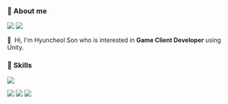
### 🤞 About me
<p>
  <a href="https://toward-the-future.tistory.com" target="_blank"><img src="https://img.shields.io/badge/Tistory-white?style=for-the-badge&logo=tistory&logoColor=eb531f"/></a>
  <a href="mailto:iscowkite@gmail.com" target="_blank"><img src="https://img.shields.io/badge/comgod98@gmail.com-EA4335?style=flat-square&logo=Gmail&logoColor=white"/></a>
</p>

<p>
  👋&nbsp; Hi, I'm Hyuncheol Son who is interested in <b>Game Client Developer</b> using Unity.
</p>


### 💪 Skills
<p>
  <img src="https://img.shields.io/badge/unity-black?style=for-the-badge&logo=unity&logoColor=FFFFFF"/>
</p>
<p>
  <img src="https://img.shields.io/badge/unity-black?style=for-the-badge&logo=unity&logoColor=FFFFFF"/>
  <img src="https://img.shields.io/badge/React-61DAFB?style=flat-square&logo=React&logoColor=black"/>
  <img src="https://img.shields.io/badge/ReactNative-61DAFB?style=flat-square&logo=React&logoColor=black"/>
</p>
